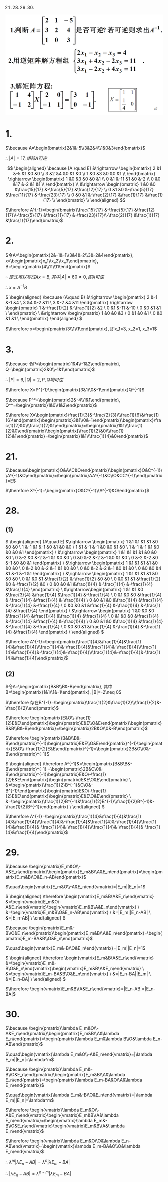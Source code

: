 21. 28. 29. 30. 

![](./images/2020-12-24-09-54-48.png)

# 1.

$\because A=\begin{bmatrix}2&1&-5\\3&2&4\\1&0&3\end{bmatrix}$

$\therefore |A|=17, 矩阵A可逆$

$$
\begin{aligned}
\because [A \quad E]
&\rightarrow
\begin{bmatrix}
2 &1 &-5 &1 &0 &0 \\
3 &2 &4 &0 &1 &0 \\
1 &0 &3 &0 &0 &1 \\
\end{bmatrix}
\rightarrow
\begin{bmatrix}
1 &0 &3   &0 &0 &1 \\
0 &1 &-11 &1 &0 &-2 \\
0 &0 &17  &-2 &1 &1 \\
\end{bmatrix} \\
&\rightarrow
\begin{bmatrix}
1 &0 &0 &\frac{15}{17} &-\frac{5}{17} &\frac{12}{17} \\
0 &1 &0 &-\frac{5}{17} &\frac{11}{17} &-\frac{23}{17} \\
0 &0 &1  &-\frac{2}{17} &\frac{1}{17} &\frac{1}{17} \\
\end{bmatrix} \\
\end{aligned}
$$

$\therefore A^{-1}=\begin{bmatrix}\frac{15}{17} &-\frac{5}{17} &\frac{12}{17}\\-\frac{5}{17} &\frac{11}{17} &-\frac{23}{17}\\-\frac{2}{17} &\frac{1}{17} &\frac{1}{17}\end{bmatrix}$


# 2.

$令A=\begin{pmatrix}2&-1&-1\\3&4&-2\\3&-2&4\end{pmatrix}, x=\begin{pmatrix}x_1\\x_2\\x_3\end{pmatrix}, B=\begin{pmatrix}4\\11\\11\end{pmatrix}$

$\therefore 原式可以写成Ax=B, 其中|A|=60\neq 0, 即A可逆$

$\therefore x=A^{-1}B$

$
\begin{aligned}
\because (A\quad B)
&\rightarrow
\begin{pmatrix}
2  &-1 &-1 &4  \\
3  &4  &-2 &11 \\
3  &-2 &4  &11
\end{pmatrix}
\rightarrow
\begin{pmatrix}
1  &-\frac{1}{2} &-\frac{1}{2} &2  \\
0  &1 &-11 &-10  \\
0  &0  &1  &1 \\
\end{pmatrix} \\
&\rightarrow
\begin{pmatrix}
1  &0 &0 &3  \\
0  &1 &0 &1  \\
0  &0  &1  &1 \\
\end{pmatrix}
\end{aligned}
$

$\therefore x=\begin{pmatrix}3\\1\\1\end{pmatrix}, 即x_1=3, x_2=1, x_3=1$


# 3.

$\because 令P=\begin{pmatrix}1&4\\-1&2\end{pmatrix}, Q=\begin{pmatrix}2&0\\-1&1\end{pmatrix}$

$\therefore |P|=6, |Q|=2, P,Q均可逆$

$\therefore X=P^{-1}\begin{pmatrix}3&1\\0&-1\end{pmatrix}Q^{-1}$

$\because P^*=\begin{pmatrix}2&-4\\1&1\end{pmatrix}, Q^*=\begin{pmatrix}1&0\\1&2\end{pmatrix}$

$\therefore X=\begin{pmatrix}\frac{1}{3}&-\frac{2}{3}\\\frac{1}{6}&\frac{1}{6}\end{pmatrix}\begin{pmatrix}3&1\\0&-1\end{pmatrix}\begin{pmatrix}\frac{1}{2}&0\\\frac{1}{2}&1\end{pmatrix}=\begin{pmatrix}1&1\\\frac{1}{2}&0\end{pmatrix}\begin{pmatrix}\frac{1}{2}&0\\\frac{1}{2}&1\end{pmatrix}=\begin{pmatrix}1&1\\\frac{1}{4}&0\end{pmatrix}$

# 21.

$\because\begin{pmatrix}O&A\\C&O\end{pmatrix}\begin{pmatrix}O&C^{-1}\\A^{-1}&O\end{pmatrix}=\begin{pmatrix}AA^{-1}&O\\O&CC^{-1}\end{pmatrix}=E$

$\therefore X^{-1}=\begin{pmatrix}O&C^{-1}\\A^{-1}&O\end{pmatrix}$

# 28.

## (1)

$
\begin{aligned}
(A\quad E)
&\rightarrow \begin{pmatrix}
1 &1  &1  &1  &1 &0 &0 &0 \\
1 &-1 &1  &-1 &0 &1 &0 &0 \\
1 &1  &-1 &-1 &0 &0 &1 &0 \\
1 &-1 &-1 &1  &0 &0 &0 &1
\end{pmatrix} \\
&\rightarrow \begin{pmatrix}
1 &1  &1  &1  &1 &0 &0 &0 \\
0 &-2 &0  &-2 &-1 &1 &0 &0 \\
0 &0  &-2 &-2 &-1 &0 &1 &0 \\
0 &-2 &-2 &0  &-1 &0 &0 &1
\end{pmatrix} \\
&\rightarrow \begin{pmatrix}
1 &1  &1  &1  &1  &0 &0  &0 \\
0 &-2 &0  &-2 &-1 &1 &0  &0 \\
0 &0  &-2 &-2 &-1 &0 &1  &0 \\
0 &0  &0  &4  &1  &-1 &-1 &1
\end{pmatrix} \\
&\rightarrow \begin{pmatrix}
1 &1  &1  &1  &1            &0            &0            &0 \\
0 &1  &0  &1  &\frac{1}{2}  &-\frac{1}{2} &0            &0 \\
0 &0  &1  &1  &\frac{1}{2}  &0            &-\frac{1}{2} &0 \\
0 &0  &0  &1  &\frac{1}{4}  &-\frac{1}{4} &-\frac{1}{4} &\frac{1}{4}
\end{pmatrix} \\
&\rightarrow\begin{pmatrix}
1 &1  &1  &0  &\frac{3}{4}  &\frac{1}{4}  &\frac{1}{4}  &-\frac{1}{4} \\
0 &1  &0  &0  &\frac{1}{4}  &-\frac{1}{4} &\frac{1}{4}  &-\frac{1}{4} \\
0 &0  &1  &0  &\frac{1}{4}  &\frac{1}{4}  &-\frac{1}{4} &-\frac{1}{4} \\
0 &0  &0  &1  &\frac{1}{4}  &-\frac{1}{4} &-\frac{1}{4} &\frac{1}{4}
\end{pmatrix} \\
&\rightarrow \begin{pmatrix}
1 &0  &0  &0  &\frac{1}{4}  &\frac{1}{4}  &\frac{1}{4}  &\frac{1}{4} \\
0 &1  &0  &0  &\frac{1}{4}  &-\frac{1}{4} &\frac{1}{4}  &-\frac{1}{4} \\
0 &0  &1  &0  &\frac{1}{4}  &\frac{1}{4}  &-\frac{1}{4} &-\frac{1}{4} \\
0 &0  &0  &1  &\frac{1}{4}  &-\frac{1}{4} &-\frac{1}{4} &\frac{1}{4}
\end{pmatrix} \\
\end{aligned}
$

$\therefore A^{-1}=\begin{pmatrix}\frac{1}{4}&\frac{1}{4}&\frac{1}{4}&\frac{1}{4}\\\frac{1}{4}&-\frac{1}{4}&\frac{1}{4}&-\frac{1}{4}\\\frac{1}{4}&\frac{1}{4}&-\frac{1}{4}&-\frac{1}{4}\\\frac{1}{4}&-\frac{1}{4}&-\frac{1}{4}&\frac{1}{4}\end{pmatrix}$

## (2)

$令A=\begin{pmatrix}B&B\\B&-B\end{pmatrix}, 其中B=\begin{pmatrix}1&1\\1&-1\end{pmatrix}, |B|=-2\neq 0$

$\therefore 存在B^{-1}=\begin{pmatrix}\frac{1}{2}&\frac{1}{2}\\\frac{1}{2}&-\frac{1}{2}\end{pmatrix}$

$\therefore \begin{pmatrix}E&O\\-\frac{1}{2}E&E\end{pmatrix}\begin{pmatrix}E&E\\O&E\end{pmatrix}\begin{pmatrix}B&B\\B&-B\end{pmatrix}=\begin{pmatrix}2B&O\\0&-B\end{pmatrix}$

$\therefore \begin{pmatrix}B&B\\B&-B\end{pmatrix}^{-1}\begin{pmatrix}E&E\\O&E\end{pmatrix}^{-1}\begin{pmatrix}E&O\\-\frac{1}{2}E&E\end{pmatrix}^{-1}=\begin{pmatrix}2B&O\\0&-B\end{pmatrix}^{-1}$

$
\begin{aligned}
\therefore A^{-1}&=\begin{pmatrix}B&B\\B&-B\end{pmatrix}^{-1}
=\begin{pmatrix}2B&O\\0&-B\end{pmatrix}^{-1}\begin{pmatrix}E&O\\-\frac{1}{2}E&E\end{pmatrix}\begin{pmatrix}E&E\\O&E\end{pmatrix} \\
&=\begin{pmatrix}\frac{1}{2}B^{-1}&O\\O&-B^{-1}\end{pmatrix}\begin{pmatrix}E&O\\-\frac{1}{2}E&E\end{pmatrix}\begin{pmatrix}E&E\\O&E\end{pmatrix} \\
&=\begin{pmatrix}\frac{1}{2}B^{-1}&\frac{1}{2}B^{-1}\\\frac{1}{2}B^{-1}&-\frac{1}{2}B^{-1}\end{pmatrix} \\
\end{aligned}
$

$\therefore A^{-1}=\begin{pmatrix}\frac{1}{4}&\frac{1}{4}&\frac{1}{4}&\frac{1}{4}\\\frac{1}{4}&-\frac{1}{4}&\frac{1}{4}&-\frac{1}{4}\\\frac{1}{4}&\frac{1}{4}&-\frac{1}{4}&-\frac{1}{4}\\\frac{1}{4}&-\frac{1}{4}&-\frac{1}{4}&\frac{1}{4}\end{pmatrix}$


# 29.

$\because \begin{pmatrix}E_m&O\\-A&E_n\end{pmatrix}\begin{pmatrix}E_m&B\\A&E_n\end{pmatrix}=\begin{pmatrix}E_m&B\\O&E_n-AB\end{pmatrix}$

$\quad\begin{vmatrix}E_m&O\\-A&E_n\end{vmatrix}=|E_m||E_n|=1$

$
\begin{aligned}
\therefore \begin{vmatrix}E_m&B\\A&E_n\end{vmatrix}
&=\begin{vmatrix}E_m&O\\-A&E_n\end{vmatrix}\begin{vmatrix}E_m&B\\A&E_n\end{vmatrix} \\
&=\begin{vmatrix}E_m&B\\O&E_n-AB\end{vmatrix} \\
&=|E_m||E_n-AB| \\
&=|E_n-AB| \\
\end{aligned}
$

$\because \begin{pmatrix}E_m&-B\\O&E_n\end{pmatrix}\begin{pmatrix}E_m&B\\A&E_n\end{pmatrix}=\begin{pmatrix}E_m-BA&B\\O&E_n\end{pmatrix}$

$\quad\begin{vmatrix}E_m&-B\\O&E_n\end{vmatrix}=|E_m||E_n|=1$

$
\begin{aligned}
\therefore \begin{vmatrix}E_m&B\\A&E_n\end{vmatrix}
&=\begin{vmatrix}E_m&-B\\O&E_n\end{vmatrix}\begin{vmatrix}E_m&B\\A&E_n\end{vmatrix} \\
&=\begin{vmatrix}E_m-BA&B\\O&E_n\end{vmatrix} \\
&=|E_n-BA||E_m| \\
&=|E_n-BA| \\
\end{aligned}
$

$\therefore \begin{vmatrix}E_m&B\\A&E_n\end{vmatrix}=|E_n-AB|=|E_n-BA|$


# 30.

$\because \begin{pmatrix}\lambda E_m&O\\-A&E_n\end{pmatrix}\begin{pmatrix}E_m&B\\A&\lambda E_n\end{pmatrix}=\begin{pmatrix}\lambda E_m&\lambda B\\O&\lambda E_n-AB\end{pmatrix}$

$\quad\begin{vmatrix}\lambda E_m&O\\-A&E_n\end{vmatrix}=|\lambda E_m||E_n|=\lambda^m$

$\because \begin{pmatrix}\lambda E_m&-B\\O&E_n\end{pmatrix}\begin{pmatrix}E_m&B\\A&\lambda E_n\end{pmatrix}=\begin{pmatrix}\lambda E_m-BA&O\\A&\lambda E_n\end{pmatrix}$

$\quad\begin{vmatrix}\lambda E_m&-B\\O&E_n\end{vmatrix}=|\lambda E_m||E_n|=\lambda^m$

$\therefore \begin{vmatrix}\lambda E_m&O\\-A&E_n\end{vmatrix}\begin{vmatrix}E_m&B\\A&\lambda E_n\end{vmatrix}=\begin{vmatrix}\lambda E_m&-B\\O&E_n\end{vmatrix}\begin{vmatrix}E_m&B\\A&\lambda E_n\end{vmatrix}$

$\therefore \begin{vmatrix}\lambda E_m&O\\O&\lambda E_n-AB\end{vmatrix}=\begin{vmatrix}\lambda E_m-BA&O\\O&\lambda E_n\end{vmatrix}$

$\therefore \lambda^m|\lambda E_n-AB|=\lambda^n|\lambda E_m-BA|$

$\therefore |\lambda E_n-AB|=\lambda^{n-m}|\lambda E_m-BA|$